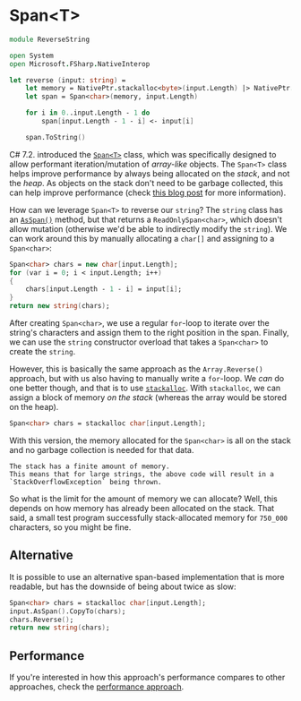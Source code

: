 # Span&lt;T&gt;

```fsharp
module ReverseString

open System
open Microsoft.FSharp.NativeInterop

let reverse (input: string) =
    let memory = NativePtr.stackalloc<byte>(input.Length) |> NativePtr.toVoidPtr
    let span = Span<char>(memory, input.Length)

    for i in 0..input.Length - 1 do
        span[input.Length - 1 - i] <- input[i]

    span.ToString()
```

C# 7.2. introduced the [`Span<T>`][span-t] class, which was specifically designed to allow performant iteration/mutation of _array-like_ objects.
The `Span<T>` class helps improve performance by always being allocated on the _stack_, and not the _heap_.
As objects on the stack don't need to be garbage collected, this can help improve performance (check [this blog post][using-span-t] for more information).

How can we leverage `Span<T>` to reverse our `string`?
The `string` class has an [`AsSpan()`][string-as-span] method, but that returns a `ReadOnlySpan<char>`, which doesn't allow mutation (otherwise we'd be able to indirectly modify the `string`).
We can work around this by manually allocating a `char[]` and assigning to a `Span<char>`:

```fsharp
Span<char> chars = new char[input.Length];
for (var i = 0; i < input.Length; i++)
{
    chars[input.Length - 1 - i] = input[i];
}
return new string(chars);
```

After creating `Span<char>`, we use a regular `for`-loop to iterate over the string's characters and assign them to the right position in the span.
Finally, we can use the `string` constructor overload that takes a `Span<char>` to create the `string`.

However, this is basically the same approach as the `Array.Reverse()` approach, but with us also having to manually write a `for`-loop.
We _can_ do one better though, and that is to use [`stackalloc`][stackalloc].
With `stackalloc`, we can assign a block of memory _on the stack_ (whereas the array would be stored on the heap).

```fsharp
Span<char> chars = stackalloc char[input.Length];
```

With this version, the memory allocated for the `Span<char>` is all on the stack and no garbage collection is needed for that data.

```exercism/caution
The stack has a finite amount of memory.
This means that for large strings, the above code will result in a `StackOverflowException` being thrown.
```

So what is the limit for the amount of memory we can allocate?
Well, this depends on how memory has already been allocated on the stack.
That said, a small test program successfully stack-allocated memory for `750_000` characters, so you might be fine.

## Alternative

It is possible to use an alternative span-based implementation that is more readable, but has the downside of being about twice as slow:

```fsharp
Span<char> chars = stackalloc char[input.Length];
input.AsSpan().CopyTo(chars);
chars.Reverse();
return new string(chars);
```

## Performance

If you're interested in how this approach's performance compares to other approaches, check the [performance approach][approach-performance].

[stackalloc]: https://learn.microsoft.com/en-us/dotnet/csharp/language-reference/operators/stackalloc
[using-span-t]: https://learn.microsoft.com/en-us/archive/msdn-magazine/2018/january/csharp-all-about-span-exploring-a-new-net-mainstay
[span-t]: https://learn.microsoft.com/en-us/dotnet/api/system.span-1
[string-as-span]: https://learn.microsoft.com/en-us/dotnet/api/system.memoryextensions.asspan
[approach-performance]: https://exercism.org/tracks/csharp/exercises/reverse-string/articles/performance
